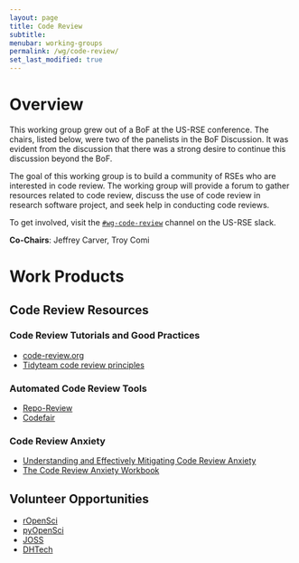 ```yaml
---
layout: page
title: Code Review
subtitle:
menubar: working-groups
permalink: /wg/code-review/
set_last_modified: true
---
```


# Overview

This working group grew out of a BoF at the US-RSE conference. The chairs,
listed below, were two of the panelists in the BoF Discussion. It was evident
from the discussion that there was a strong desire to continue this discussion
beyond the BoF. 

The goal of this working group is to build a community of RSEs who are
interested in code review. The working group will provide a forum to gather
resources related to code review, discuss the use of code review in research
software project, and seek help in conducting code reviews. 

To get involved, visit the
[`#wg-code-review`](https://usrse.slack.com/messages/wg-code-review) channel
on the US-RSE slack.

**Co-Chairs**: Jeffrey Carver, Troy Comi

# Work Products

## Code Review Resources

### Code Review Tutorials and Good Practices

- [code-review.org](https://code-review.org/)
- [Tidyteam code review principles](https://code-review.tidyverse.org/)

### Automated Code Review Tools

- [Repo-Review](https://learn.scientific-python.org/development/guides/repo-review/)
- [Codefair](https://github.com/fairdataihub/codefair-app)

### Code Review Anxiety

- [Understanding and Effectively Mitigating Code Review Anxiety](https://osf.io/preprints/psyarxiv/8k5a4)
- [The Code Review Anxiety Workbook](https://developer-success-lab.gitbook.io/code-review-anxiety-workbook-1)

## Volunteer Opportunities

- [rOpenSci](https://ropensci.org/)
- [pyOpenSci](https://www.pyopensci.org/)
- [JOSS](https://joss.theoj.org/)
- [DHTech](https://dhcodereview.github.io/)